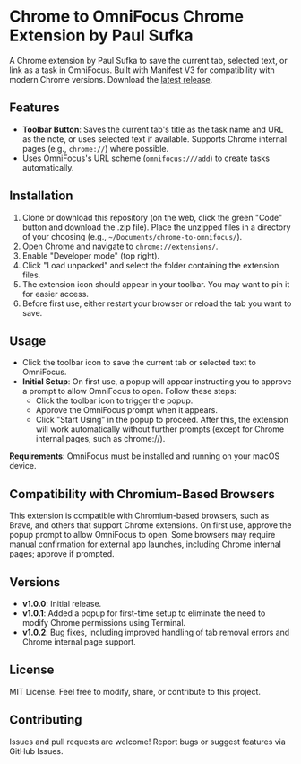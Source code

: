 # Chrome to OmniFocus Chrome Extension by Paul Sufka

A Chrome extension by Paul Sufka to save the current tab, selected text, or link as a task in OmniFocus. Built with Manifest V3 for compatibility with modern Chrome versions. Download the [latest release](https://github.com/psufka/chrome-to-omnifocus/releases/latest).

## Features
- **Toolbar Button**: Saves the current tab's title as the task name and URL as the note, or uses selected text if available. Supports Chrome internal pages (e.g., `chrome://`) where possible.
- Uses OmniFocus's URL scheme (`omnifocus:///add`) to create tasks automatically.

## Installation
1. Clone or download this repository (on the web, click the green "Code" button and download the .zip file). Place the unzipped files in a directory of your choosing (e.g., `~/Documents/chrome-to-omnifocus/`).
2. Open Chrome and navigate to `chrome://extensions/`.
3. Enable "Developer mode" (top right).
4. Click "Load unpacked" and select the folder containing the extension files.
5. The extension icon should appear in your toolbar. You may want to pin it for easier access.
6. Before first use, either restart your browser or reload the tab you want to save.

## Usage
- Click the toolbar icon to save the current tab or selected text to OmniFocus.
- **Initial Setup**: On first use, a popup will appear instructing you to approve a prompt to allow OmniFocus to open. Follow these steps:
  - Click the toolbar icon to trigger the popup.
  - Approve the OmniFocus prompt when it appears.
  - Click "Start Using" in the popup to proceed. After this, the extension will work automatically without further prompts (except for Chrome internal pages, such as chrome://).

**Requirements**: OmniFocus must be installed and running on your macOS device.

## Compatibility with Chromium-Based Browsers
This extension is compatible with Chromium-based browsers, such as Brave, and others that support Chrome extensions. On first use, approve the popup prompt to allow OmniFocus to open. Some browsers may require manual confirmation for external app launches, including Chrome internal pages; approve if prompted.

## Versions
- **v1.0.0**: Initial release.
- **v1.0.1**: Added a popup for first-time setup to eliminate the need to modify Chrome permissions using Terminal.
- **v1.0.2**: Bug fixes, including improved handling of tab removal errors and Chrome internal page support.

## License
MIT License. Feel free to modify, share, or contribute to this project.

## Contributing
Issues and pull requests are welcome! Report bugs or suggest features via GitHub Issues.
